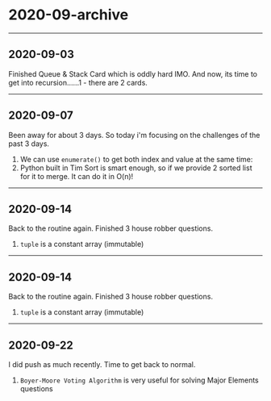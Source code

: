 # 2020-09-archive

---

## 2020-09-03

Finished Queue & Stack Card which is oddly hard IMO. And now, its time to get into recursion......1 - there are 2 cards.

---
  

## 2020-09-07

Been away for about 3 days. So today i'm focusing on the challenges of the past 3 days.

1. We can use `enumerate()` to get both index and value at the same time:
2. Python built in Tim Sort is smart enough, so if we provide 2 sorted list for it to merge. It can do it in O(n)!

---

## 2020-09-14

Back to the routine again. Finished 3 house robber questions.

1. `tuple` is a constant array (immutable)


---

## 2020-09-14

Back to the routine again. Finished 3 house robber questions.

1. `tuple` is a constant array (immutable)

---

## 2020-09-22

I did push as much recently. Time to get back to normal.

1. `Boyer-Moore Voting Algorithm` is very useful for solving Major Elements questions